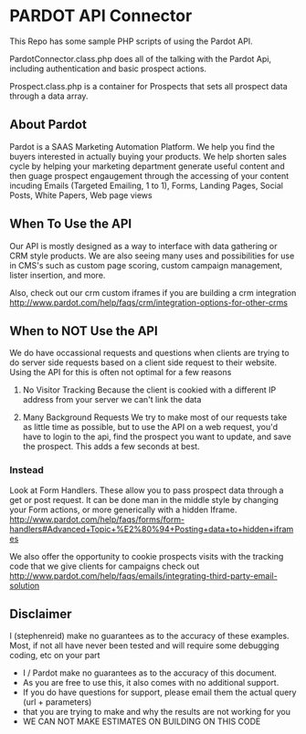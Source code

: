 PARDOT API Connector
==================
This Repo has some sample PHP scripts of using the Pardot API.

PardotConnector.class.php does all of the talking with the Pardot Api, including authentication
and basic prospect actions.

Prospect.class.php is a container for Prospects that sets all prospect data through a data array.


About Pardot
------------
Pardot is a SAAS Marketing Automation Platform.
We help you find the buyers interested in actually buying your products.
We help shorten sales cycle by helping your marketing department generate useful content
and then guage prospect engaugement through the accessing of your content incuding
Emails (Targeted Emailing, 1 to 1), Forms, Landing Pages, Social Posts, White Papers, Web page views


## When To Use the API
Our API is mostly designed as a way to interface with data gathering or CRM style products.
We are also seeing many uses and possibilities for use in CMS's such as custom page scoring,
custom campaign management, lister insertion, and more.

Also, check out our crm custom iframes if you are building a crm integration
http://www.pardot.com/help/faqs/crm/integration-options-for-other-crms

## When to NOT Use the API
We do have occassional requests and questions when clients are trying to do server side requests
based on a client side request to their website. Using the API for this is often not optimal for a few reasons

 1) No Visitor Tracking
    Because the client is cookied with a different IP address from your server we can't link the data

 2) Many Background Requests
    We try to make most of our requests take as little time as possible, but to use the API on a web request,
    you'd have to login to the api, find the prospect you want to update, and save the prospect. This adds a few
    seconds at best.

### Instead 
Look at Form Handlers. These allow you to pass prospect data through a get or post request. It can be done
man in the middle style by changing your Form actions, or more generically with a hidden Iframe.
http://www.pardot.com/help/faqs/forms/form-handlers#Advanced+Topic+%E2%80%94+Posting+data+to+hidden+iframes

We also offer the opportunity to cookie prospects visits with the tracking code that we give clients for campaigns
check out http://www.pardot.com/help/faqs/emails/integrating-third-party-email-solution



Disclaimer
----------
I (stephenreid) make no guarantees as to the accuracy of these examples.
Most, if not all have never been tested and will require some debugging coding, etc on your part
 * I / Pardot make no guarantees as to the accuracy of this document. 
 * As you are free to use this, it also comes with no additional support.
 * If you do have questions for support, please email them the actual query (url + parameters)
 * that you are trying to make and why the results are not working for you
 * WE CAN NOT MAKE ESTIMATES ON BUILDING ON THIS CODE



